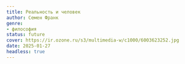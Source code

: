 ```yaml
---
title: Реальность и человек
author: Семен Франк
genre:
- философия
status: future
cover: https://ir.ozone.ru/s3/multimedia-w/c1000/6003623252.jpg
date: 2025-01-27
headless: true
---
```


